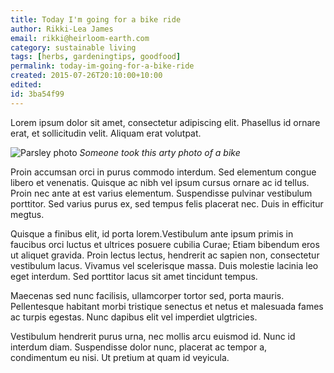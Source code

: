```yaml
---
title: Today I'm going for a bike ride
author: Rikki-Lea James
email: rikki@heirloom-earth.com
category: sustainable living
tags: [herbs, gardeningtips, goodfood]
permalink: today-im-going-for-a-bike-ride
created: 2015-07-26T20:10:00+10:00
edited:
id: 3ba54f99
---
```


Lorem ipsum dolor sit amet, consectetur adipiscing elit. Phasellus id ornare erat, et sollicitudin velit. Aliquam erat volutpat.

![Parsley photo](https://s-media-cache-ak0.pinimg.com/736x/b0/6a/9f/b06a9f1188c1f8c256a3f5851488a9d1.jpg)
*Someone took this arty photo of a bike*

Proin accumsan orci in purus commodo interdum. Sed elementum congue libero et venenatis. Quisque ac nibh vel ipsum cursus ornare ac id tellus. Proin nec ante at est varius elementum. Suspendisse pulvinar  vestibulum porttitor. Sed varius purus ex, sed tempus felis placerat nec. Duis in efficitur megtus.

Quisque a finibus elit, id porta lorem.Vestibulum ante ipsum primis in faucibus orci luctus et ultrices posuere cubilia Curae; Etiam bibendum eros ut aliquet gravida. Proin lectus lectus, hendrerit ac sapien non, consectetur vestibulum lacus. Vivamus vel scelerisque massa. Duis molestie lacinia leo eget interdum. Sed porttitor lacus sit amet tincidunt tempus.

Maecenas sed nunc facilisis, ullamcorper tortor sed, porta mauris. Pellentesque habitant morbi tristique senectus et netus et malesuada fames ac turpis egestas. Nunc dapibus elit vel imperdiet ulgtricies.

Vestibulum hendrerit purus urna, nec mollis arcu euismod id. Nunc id interdum diam. Suspendisse dolor nunc, placerat ac tempor a, condimentum eu nisi. Ut pretium at quam id veyicula.